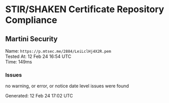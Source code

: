 # STIR/SHAKEN Certificate Repository Compliance

## Martini Security

Name: `https://p.mtsec.me/2884/LeiLclHj4X2R.pem`\
Tested At: 12 Feb 24 16:54 UTC\
Time: 149ms

### Issues

no warning, or error, or notice date level issues were found

Generated: 12 Feb 24 17:02 UTC